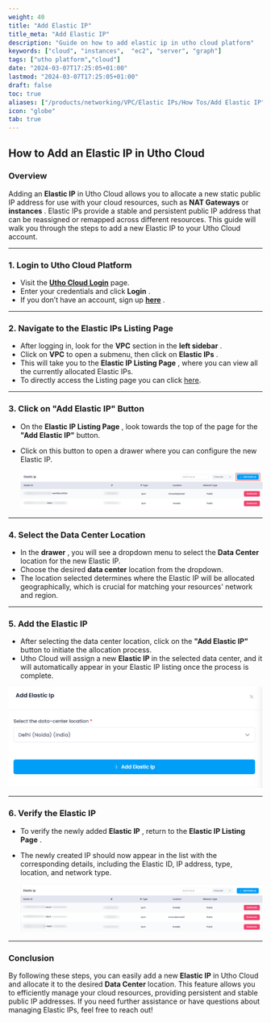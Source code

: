 ```yaml
---
weight: 40
title: "Add Elastic IP"
title_meta: "Add Elastic IP"
description: "Guide on how to add elastic ip in utho cloud platform"
keywords: ["cloud", "instances",  "ec2", "server", "graph"]
tags: ["utho platform","cloud"]
date: "2024-03-07T17:25:05+01:00"
lastmod: "2024-03-07T17:25:05+01:00"
draft: false
toc: true
aliases: ["/products/networking/VPC/Elastic IPs/How Tos/Add Elastic IP"]
icon: "globe"
tab: true
---
```



## **How to Add an Elastic IP in Utho Cloud**

### **Overview**

Adding an **Elastic IP** in Utho Cloud allows you to allocate a new static public IP address for use with your cloud resources, such as **NAT Gateways** or  **instances** . Elastic IPs provide a stable and persistent public IP address that can be reassigned or remapped across different resources. This guide will walk you through the steps to add a new Elastic IP to your Utho Cloud account.

---

### **1. Login to Utho Cloud Platform**

* Visit the **[Utho Cloud Login](https://console.utho.com/login)** page.
* Enter your credentials and click  **Login** .
* If you don’t have an account, sign up  **[here](https://console.utho.com/signup)** .

---

### **2. Navigate to the Elastic IPs Listing Page**

* After logging in, look for the **VPC** section in the  **left sidebar** .
* Click on **VPC** to open a submenu, then click on  **Elastic IPs** .
* This will take you to the  **Elastic IP Listing Page** , where you can view all the currently allocated Elastic IPs.
* To directly access the Listing page you can click [here](https://console.utho.com/vpc/elasticip "Elastic IP Listing Page").

---

### **3. Click on "Add Elastic IP" Button**

* On the  **Elastic IP Listing Page** , look towards the top of the page for the **"Add Elastic IP"** button.
* Click on this button to open a drawer where you can configure the new Elastic IP.

  ![1744185049334](image/index/1744185049334.png)

---

### **4. Select the Data Center Location**

* In the  **drawer** , you will see a dropdown menu to select the **Data Center** location for the new Elastic IP.
* Choose the desired **data center** location from the dropdown.
* The location selected determines where the Elastic IP will be allocated geographically, which is crucial for matching your resources' network and region.

---

### **5. Add the Elastic IP**

* After selecting the data center location, click on the **"Add Elastic IP"** button to initiate the allocation process.
* Utho Cloud will assign a new **Elastic IP** in the selected data center, and it will automatically appear in your Elastic IP listing once the process is complete.

![1744185446907](image/index/1744185446907.png)

---

### **6. Verify the Elastic IP**

* To verify the newly added  **Elastic IP** , return to the  **Elastic IP Listing Page** .
* The newly created IP should now appear in the list with the corresponding details, including the Elastic ID, IP address, type, location, and network type.

  ![1744185498495](image/index/1744185498495.png)

---

### **Conclusion**

By following these steps, you can easily add a new **Elastic IP** in Utho Cloud and allocate it to the desired **Data Center** location. This feature allows you to efficiently manage your cloud resources, providing persistent and stable public IP addresses. If you need further assistance or have questions about managing Elastic IPs, feel free to reach out!
